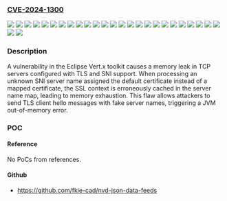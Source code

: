 ### [CVE-2024-1300](https://cve.mitre.org/cgi-bin/cvename.cgi?name=CVE-2024-1300)
![](https://img.shields.io/static/v1?label=Product&message=A-MQ%20Clients%202&color=blue)
![](https://img.shields.io/static/v1?label=Product&message=CEQ%203.2&color=blue)
![](https://img.shields.io/static/v1?label=Product&message=Cryostat%202%20on%20RHEL%208&color=blue)
![](https://img.shields.io/static/v1?label=Product&message=MTA-6.2-RHEL-9&color=blue)
![](https://img.shields.io/static/v1?label=Product&message=Migration%20Toolkit%20for%20Runtimes%201%20on%20RHEL%208&color=blue)
![](https://img.shields.io/static/v1?label=Product&message=OpenShift%20Serverless&color=blue)
![](https://img.shields.io/static/v1?label=Product&message=RHINT%20Service%20Registry%202.5.11%20GA&color=blue)
![](https://img.shields.io/static/v1?label=Product&message=Red%20Hat%20AMQ%20Streams%202.7.0&color=blue)
![](https://img.shields.io/static/v1?label=Product&message=Red%20Hat%20Build%20of%20Keycloak&color=blue)
![](https://img.shields.io/static/v1?label=Product&message=Red%20Hat%20Data%20Grid%208&color=blue)
![](https://img.shields.io/static/v1?label=Product&message=Red%20Hat%20Integration%20Camel%20K&color=blue)
![](https://img.shields.io/static/v1?label=Product&message=Red%20Hat%20Integration%20Camel%20Quarkus&color=blue)
![](https://img.shields.io/static/v1?label=Product&message=Red%20Hat%20JBoss%20A-MQ%207&color=blue)
![](https://img.shields.io/static/v1?label=Product&message=Red%20Hat%20JBoss%20Data%20Grid%207&color=blue)
![](https://img.shields.io/static/v1?label=Product&message=Red%20Hat%20JBoss%20Enterprise%20Application%20Platform%207&color=blue)
![](https://img.shields.io/static/v1?label=Product&message=Red%20Hat%20JBoss%20Enterprise%20Application%20Platform%208&color=blue)
![](https://img.shields.io/static/v1?label=Product&message=Red%20Hat%20JBoss%20Enterprise%20Application%20Platform%20Expansion%20Pack&color=blue)
![](https://img.shields.io/static/v1?label=Product&message=Red%20Hat%20JBoss%20Fuse%207&color=blue)
![](https://img.shields.io/static/v1?label=Product&message=Red%20Hat%20Process%20Automation%207&color=blue)
![](https://img.shields.io/static/v1?label=Product&message=Red%20Hat%20build%20of%20Apache%20Camel%204.0%20for%20Spring%20Boot&color=blue)
![](https://img.shields.io/static/v1?label=Product&message=Red%20Hat%20build%20of%20Apache%20Camel%204.4.1%20for%20Spring%20Boot&color=blue)
![](https://img.shields.io/static/v1?label=Product&message=Red%20Hat%20build%20of%20Apache%20Camel%20for%20Spring%20Boot&color=blue)
![](https://img.shields.io/static/v1?label=Product&message=Red%20Hat%20build%20of%20OptaPlanner%208&color=blue)
![](https://img.shields.io/static/v1?label=Product&message=Red%20Hat%20build%20of%20Quarkus%203.2.11.Final&color=blue)
![](https://img.shields.io/static/v1?label=Product&message=Red%20Hat%20build%20of%20Quarkus&color=blue)
![](https://img.shields.io/static/v1?label=Version&message=n%2Fa&color=blue)
![](https://img.shields.io/static/v1?label=Vulnerability&message=Uncontrolled%20Resource%20Consumption&color=brighgreen)

### Description

A vulnerability in the Eclipse Vert.x toolkit causes a memory leak in TCP servers configured with TLS and SNI support. When processing an unknown SNI server name assigned the default certificate instead of a mapped certificate, the SSL context is erroneously cached in the server name map, leading to memory exhaustion. This flaw allows attackers to send TLS client hello messages with fake server names, triggering a JVM out-of-memory error.

### POC

#### Reference
No PoCs from references.

#### Github
- https://github.com/fkie-cad/nvd-json-data-feeds

